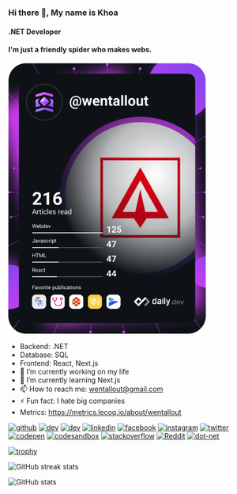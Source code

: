 ### Hi there 👋, My name is Khoa
#### .NET Developer
#### I'm just a friendly spider who makes webs.


<a href="https://app.daily.dev/DailyDevTips"><img src="https://github.com/wentallout/wentallout/blob/master/devcard.svg" width="400" alt="wentallout"/></a>


- Backend: .NET
- Database: SQL
- Frontend: React, Next.js
- 🔭 I’m currently working on my life 
- 🌱 I’m currently learning Next.js 
- 📫 How to reach me: wentallout@gmail.com 
- ⚡ Fun fact: I hate big companies
- Metrics: https://metrics.lecoq.io/about/wentallout


[<img src='https://cdn.jsdelivr.net/npm/simple-icons@3.0.1/icons/github.svg' alt='github' height='40'>](https://github.com/wentallout)  [<img src='https://cdn.jsdelivr.net/npm/simple-icons@3.0.1/icons/dev-dot-to.svg' alt='dev' height='40'>](https://dev.to/wentallout)  [<img src='https://cdn.jsdelivr.net/npm/simple-icons@3.0.1/icons/hashnode.svg' alt='dev' height='40'>](https://khoa.hashnode.dev)  [<img src='https://cdn.jsdelivr.net/npm/simple-icons@3.0.1/icons/linkedin.svg' alt='linkedin' height='40'>](https://www.linkedin.com/in/wentallout/)  [<img src='https://cdn.jsdelivr.net/npm/simple-icons@3.0.1/icons/facebook.svg' alt='facebook' height='40'>](https://www.facebook.com/wentallout)  [<img src='https://cdn.jsdelivr.net/npm/simple-icons@3.0.1/icons/instagram.svg' alt='instagram' height='40'>](https://www.instagram.com/wentallout/)  [<img src='https://cdn.jsdelivr.net/npm/simple-icons@3.0.1/icons/twitter.svg' alt='twitter' height='40'>](https://twitter.com/wentallout)  [<img src='https://cdn.jsdelivr.net/npm/simple-icons@3.0.1/icons/codepen.svg' alt='codepen' height='40'>](https://codepen.io/wentallout)  [<img src='https://cdn.jsdelivr.net/npm/simple-icons@3.0.1/icons/codesandbox.svg' alt='codesandbox' height='40'>](https://codesandbox.io/u/wentallout)  [<img src='https://cdn.jsdelivr.net/npm/simple-icons@3.0.1/icons/stackoverflow.svg' alt='stackoverflow' height='40'>](https://stackoverflow.com/users/16993772)  [<img src='https://cdn.jsdelivr.net/npm/simple-icons@3.0.1/icons/reddit.svg' alt='Reddit' height='40'>](https://www.reddit.com/user/wentallout)  [<img src='https://cdn.jsdelivr.net/npm/simple-icons@3.0.1/icons/dot-net.svg' alt='dot-net' height='40'>](https://docs.microsoft.com/en-us/dotnet/)  

[![trophy](https://github-profile-trophy.vercel.app/?username=wentallout&row=2&column=3&theme=onedark)](https://github.com/ryo-ma/github-profile-trophy)

![GitHub streak stats](https://github-readme-streak-stats.herokuapp.com/?user=wentallout&theme=onedark)
 
![GitHub stats](https://github-readme-stats.vercel.app/api?username=wentallout&show_icons=true&theme=onedark)  


 

 

  
